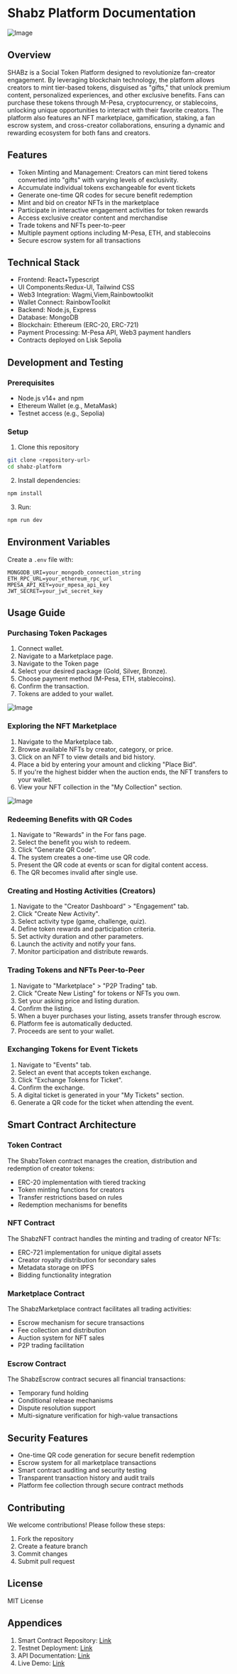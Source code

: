
# Shabz Platform Documentation

![Image](https://github.com/user-attachments/assets/9e926a63-832f-46bd-ab24-0d020376cc86)

## Overview
SHABz is a Social Token Platform designed to revolutionize fan-creator engagement. By leveraging blockchain technology, the platform allows creators to mint tier-based tokens, disguised as "gifts," that unlock premium content, personalized experiences, and other exclusive benefits. Fans can purchase these tokens through M-Pesa, cryptocurrency, or stablecoins, unlocking unique opportunities to interact with their favorite creators. The platform also features an NFT marketplace, gamification, staking, a fan escrow system, and cross-creator collaborations, ensuring a dynamic and rewarding ecosystem for both fans and creators.

## Features
- Token Minting and Management: Creators can mint tiered tokens converted into "gifts" with varying levels of exclusivity.
- Accumulate individual tokens exchangeable for event tickets
- Generate one-time QR codes for secure benefit redemption
- Mint and bid on creator NFTs in the marketplace
- Participate in interactive engagement activities for token rewards
- Access exclusive creator content and merchandise
- Trade tokens and NFTs peer-to-peer
- Multiple payment options including M-Pesa, ETH, and stablecoins
- Secure escrow system for all transactions

## Technical Stack
- Frontend: React+Typescript
- UI Components:Redux-UI, Tailwind CSS
- Web3 Integration: Wagmi,Viem,Rainbowtoolkit
- Wallet Connect: RainbowToolkit
- Backend: Node.js, Express
- Database: MongoDB
- Blockchain: Ethereum  (ERC-20, ERC-721)
- Payment Processing: M-Pesa API, Web3 payment handlers
- Contracts deployed on Lisk Sepolia

## Development and Testing

### Prerequisites
- Node.js v14+ and npm
- Ethereum Wallet (e.g., MetaMask)
- Testnet access (e.g., Sepolia)

### Setup

1. Clone this repository
```bash
git clone <repository-url>
cd shabz-platform
```

2. Install dependencies:
```bash
npm install
```

3. Run:
```bash
npm run dev
```

## Environment Variables
Create a `.env` file with:
```
MONGODB_URI=your_mongodb_connection_string
ETH_RPC_URL=your_ethereum_rpc_url
MPESA_API_KEY=your_mpesa_api_key
JWT_SECRET=your_jwt_secret_key
```

## Usage Guide

### Purchasing Token Packages
1. Connect wallet.
2. Navigate to a Marketplace page.
3. Navigate to the Token page
4. Select your desired package (Gold, Silver, Bronze).
5. Choose payment method (M-Pesa, ETH, stablecoins).
6. Confirm the transaction.
7. Tokens are added to your wallet.

![Image](https://github.com/user-attachments/assets/d84ccd50-f987-4f48-acc2-a39cbcda002b)

### Exploring the NFT Marketplace
1. Navigate to the  Marketplace tab.
2. Browse available NFTs by creator, category, or price.
3. Click on an NFT to view details and bid history.
4. Place a bid by entering your amount and clicking "Place Bid".
5. If you're the highest bidder when the auction ends, the NFT transfers to your wallet.
6. View your NFT collection in the "My Collection" section.

![Image](https://github.com/user-attachments/assets/cb1665be-9563-40dc-a44d-ba744271634a)

### Redeeming Benefits with QR Codes
1. Navigate to "Rewards" in the For fans page.
2. Select the benefit you wish to redeem.
3. Click "Generate QR Code".
4. The system creates a one-time use QR code.
5. Present the QR code at events or scan for digital content access.
6. The QR becomes invalid after single use.


### Creating and Hosting Activities (Creators)
1. Navigate to the "Creator Dashboard" > "Engagement" tab.
2. Click "Create New Activity".
3. Select activity type (game, challenge, quiz).
4. Define token rewards and participation criteria.
5. Set activity duration and other parameters.
6. Launch the activity and notify your fans.
7. Monitor participation and distribute rewards.



### Trading Tokens and NFTs Peer-to-Peer
1. Navigate to "Marketplace" > "P2P Trading" tab.
2. Click "Create New Listing" for tokens or NFTs you own.
3. Set your asking price and listing duration.
4. Confirm the listing.
5. When a buyer purchases your listing, assets transfer through escrow.
6. Platform fee is automatically deducted.
7. Proceeds are sent to your wallet.



### Exchanging Tokens for Event Tickets
1. Navigate to "Events" tab.
2. Select an event that accepts token exchange.
3. Click "Exchange Tokens for Ticket".
4. Confirm the exchange.
5. A digital ticket is generated in your "My Tickets" section.
6. Generate a QR code for the ticket when attending the event.



## Smart Contract Architecture

### Token Contract
The ShabzToken contract manages the creation, distribution and redemption of creator tokens:
- ERC-20 implementation with tiered tracking
- Token minting functions for creators
- Transfer restrictions based on rules
- Redemption mechanisms for benefits

### NFT Contract
The ShabzNFT contract handles the minting and trading of creator NFTs:
- ERC-721 implementation for unique digital assets
- Creator royalty distribution for secondary sales
- Metadata storage on IPFS
- Bidding functionality integration

### Marketplace Contract
The ShabzMarketplace contract facilitates all trading activities:
- Escrow mechanism for secure transactions
- Fee collection and distribution
- Auction system for NFT sales
- P2P trading facilitation

### Escrow Contract
The ShabzEscrow contract secures all financial transactions:
- Temporary fund holding
- Conditional release mechanisms
- Dispute resolution support
- Multi-signature verification for high-value transactions

## Security Features
- One-time QR code generation for secure benefit redemption
- Escrow system for all marketplace transactions
- Smart contract auditing and security testing
- Transparent transaction history and audit trails
- Platform fee collection through secure contract methods

## Contributing
We welcome contributions! Please follow these steps:
1. Fork the repository
2. Create a feature branch
3. Commit changes
4. Submit pull request

## License
MIT License

## Appendices
1. Smart Contract Repository: [Link](https://github.com/shabz-platform/contracts)
2. Testnet Deployment: [Link](https://sepolia.etherscan.io/address/0x...)
3. API Documentation: [Link](https://docs.shabz-platform.com/api)
4. Live Demo: [Link](https://beta.shabz-platform.com)
```

 